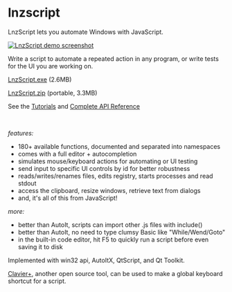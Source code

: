 lnzscript
==========

LnzScript lets you automate Windows with JavaScript.

<a href="#">![LnzScript demo screenshot](https://moltenform.com/page/lnzscript/doc/screenshot.png "")</a>

Write a script to automate a repeated action in any program, or write tests for the UI you are working on.

[LnzScript.exe](https://github.com/moltenform/lnzscript/releases/download/v0.50/lnzscript_0.50.exe) (2.6MB)

[LnzScript.zip](https://github.com/moltenform/lnzscript/releases/download/v0.50/lnzscript_0.50.zip) (portable, 3.3MB)

See the [Tutorials](https://moltenform.com/page/lnzscript/doc/tutorials.html) and [Complete API Reference](https://moltenform.com/page/lnzscript/doc/api/index.html#version_v0_50)

<p>&nbsp;</p>

*features:*

* 180+ available functions, documented and separated into namespaces
* comes with a full editor + autocompletion
* simulates mouse/keyboard actions for automating or UI testing 
* send input to specific UI controls by id for better robustness
* reads/writes/renames files, edits registry, starts processes and read stdout 
* access the clipboard, resize windows, retrieve text from dialogs
* and, it's all of this from JavaScript!

*more:*

* better than AutoIt, scripts can import other .js files with include()
* better than AutoIt, no need to type clumsy Basic like "While/Wend/Goto"
* in the built-in code editor, hit F5 to quickly run a script before even saving it to disk

Implemented with win32 api, AutoItX, QtScript, and Qt Toolkit.

[Clavier+](http://utilfr42.free.fr/util/Clavier.php?sLang=en), another open source tool, can be used to make a global keyboard shortcut for a script.
